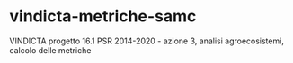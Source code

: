 # vindicta-metriche-samc
VINDICTA progetto 16.1 PSR 2014-2020 - azione 3, analisi agroecosistemi, calcolo delle metriche
